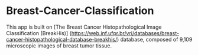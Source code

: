 # Breast-Cancer-Classification
This app is built on [The Breast Cancer Histopathological Image Classification (BreakHis)] (https://web.inf.ufpr.br/vri/databases/breast-cancer-histopathological-database-breakhis/) database, composed of 9,109 microscopic images of breast tumor tissue.
